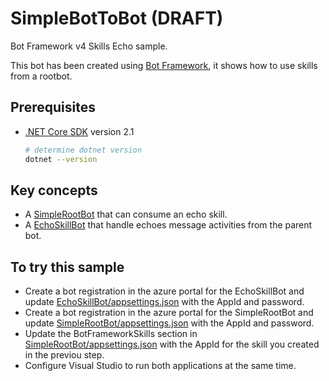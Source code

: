 # SimpleBotToBot (**DRAFT**)

Bot Framework v4 Skills Echo sample.

This bot has been created using [Bot Framework](https://dev.botframework.com), it shows how to use skills from a rootbot.

## Prerequisites

- [.NET Core SDK](https://dotnet.microsoft.com/download) version 2.1

  ```bash
  # determine dotnet version
  dotnet --version
  ```

## Key concepts

- A [SimpleRootBot](SimpleRootBot/README.md) that can consume an echo skill.
- A [EchoSkillBot](EchoSkillBot/README.md) that handle echoes message activities from the parent bot.

## To try this sample

- Create a bot registration in the azure portal for the EchoSkillBot and update [EchoSkillBot/appsettings.json](EchoSkillBot/appsettings.json) with the AppId and password.
- Create a bot registration in the azure portal for the SimpleRootBot and update [SimpleRootBot/appsettings.json](SimpleRootBot/appsettings.json) with the AppId and password. 
- Update the BotFrameworkSkills section in [SimpleRootBot/appsettings.json](SimpleRootBot/appsettings.json) with the AppId for the skill you created in the previou step.
- Configure Visual Studio to run both applications at the same time.